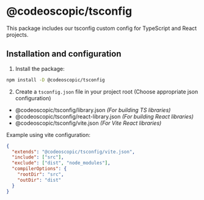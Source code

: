 # @codeoscopic/tsconfig

This package includes our tsconfig custom config for TypeScript and React projects.

## Installation and configuration

1. Install the package:

```sh
npm install -D @codeoscopic/tsconfig
```

2. Create a `tsconfig.json` file in your project root (Choose appropriate json configuration)

- @codeoscopic/tsconfig/library.json _(For building TS libraries)_
- @codeoscopic/tsconfig/react-library.json _(For building React libraries)_
- @codeoscopic/tsconfig/vite.json _(For Vite React libraries)_

Example using vite configuration:

```json
{
  "extends": "@codeoscopic/tsconfig/vite.json",
  "include": ["src"],
  "exclude": ["dist", "node_modules"],
  "compilerOptions": {
    "rootDir": "src",
    "outDir": "dist"
  }
}
```
